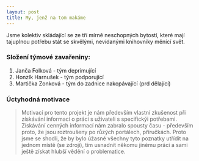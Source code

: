 ```yaml
---
layout: post
title: My, jenž na tom makáme
---
```


Jsme kolektiv skládající se ze tří mírně neschopných bytostí, které mají tajuplnou potřebu stát se skvělými, nevídanými knihovníky měnící svět.

### Složení týmové zavařeniny:

1. Janča Folková - tým deprimující
2. Honzík Harnušek - tým podporující
3. Martička Zonková - tým do zadnice nakopávající (prd dělající)

### Úctyhodná motivace

 > Motivací pro tento projekt je nám především vlastní zkušenost při získávání informací o práci s uživateli s specifickýi potřebami. Získávání cenných informací nám zabralo spousty času - především proto, že jsou roztroušeny po růzých portálech, příručkách. Proto jsme se shodli, že by bylo úžasné všechny tyto poznatky utřídit na jednom místě (se zdroji), tím usnadnit někomu jinému práci a sami ještě získat hlubší vědění o problematice.
 
